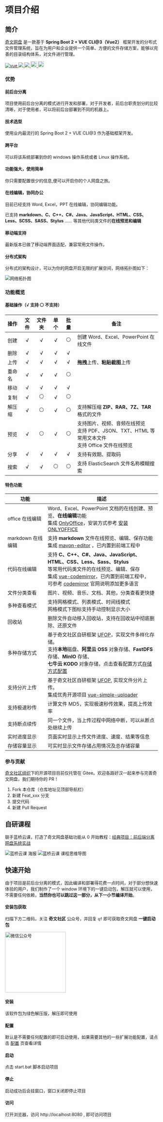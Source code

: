 # 项目介绍

## 简介

[奇文网盘](https://pan.qiwenshare.com/) 是一款基于 **Spring Boot 2 + VUE CLI@3（Vue2）** 框架开发的分布式文件管理系统，旨在为用户和企业提供一个简单、方便的文件存储方案，能够以完善的目录结构体系，对文件进行管理。

<p>
  <a target="_blank" href="https://github.com/vuejs/vue" rel="noopener noreferrer">
    <img src="https://img.shields.io/badge/vue-2.6.10-brightgreen.svg" alt="vue">
  </a>
	<a target="_blank" href="https://baike.baidu.com/item/MIT%E8%AE%B8%E5%8F%AF%E8%AF%81/6671281?fr=aladdin">
    <img src="https://img.shields.io/:license-MIT-blue.svg" />
	</a>
	<a target="_blank" href="https://www.oracle.com/technetwork/java/javase/downloads/index.html">
		<img src="https://img.shields.io/badge/JDK-8+-green.svg" />
	</a>
	<a target="_blank" href="https://gitee.com/mingSoft/MCMS/stargazers">
		<img src="https://gitee.com/qiwen-cloud/qiwen-file/badge/star.svg?theme=dark" alt='gitee star' style="height: 20px;"/>
	</a>
	<a href='https://gitee.com/qiwen-cloud/qiwen-file/members'>
		<img src='https://gitee.com/qiwen-cloud/qiwen-file/badge/fork.svg?theme=dark' alt='fork' style="height: 20px;"></img>
	</a>
</p>

### 优势

#### 前后台分离

项目使用前后台分离的模式进行开发和部署，对于开发者，前后台职责划分的比较清晰，对于使用者，可以将前后台部署到不同的机器上。

#### 技术选型

使用业内最流行的 Spring Boot 2 + VUE CLI@3 作为基础框架开发。

#### 跨平台

可以将该系统部署到你的 windows 操作系统或者 Linux 操作系统。

#### 功能强大，使用简单

你只需要配置很少的信息,便可以开启你的个人网盘之旅。

#### 在线编辑，协同办公

目前已经支持 Word, Excel，PPT 在线编辑，协同编辑功能。

已支持 **markdown、C、C++、C#、Java、JavaScript、HTML、CSS、Less、SCSS、SASS、Stylus** …… 等其他代码类文件的**在线预览和编辑**

#### 移动端支持

最新版本已做了移动端界面适配，兼容常用文件操作。

#### 分布式架构

分布式的架构设计，可以为你的网盘开启无限的扩展空间，网络拓扑图如下：

<img :src="$withBase('/img/guide/web-expand.png')" alt="网络拓扑图">

### 功能概览

#### 基础操作（√ 支持 ⚪ 不支持）

| 操作   | 文件 | 文件夹 | 单个 | 批量 | 备注                                                         |
| :----- | :--: | :----: | :--: | :--: | ------------------------------------------------------------ |
| 创建   |  √   |   √    |  √   |  ⚪   | 创建 Word、Excel、PowerPoint 在线文件                        |
| 删除   |  √   |   √    |  √   |  √   |                                                              |
| 上传   |  √   |   √    |  √   |  √   | **拖拽**上传、**粘贴截图**上传                               |
| 重命名 |  √   |   √    |  √   |  ⚪   |                                                              |
| 移动   |  √   |   √    |  √   |  √   |                                                              |
| 复制   |  √   |   ⚪    |  √   |  ⚪   |                                                              |
| 解压缩 |  √   |   ⚪    |  √   |  ⚪   | 支持解压缩 **ZIP、RAR、7Z、TAR** 格式的文件                     |
| 预览   |  √   |   ⚪    |  √   |  ⚪   | 支持图片、视频、音频在线预览<br />支持 PDF、JSON、TXT、HTML 等常用文本文件<br />支持 Office 文件在线预览 |
| 分享   |  √   |   √    |  √   |  √   | 支持有效期、提取码                                           |
| 搜索   |  √   |   √    |  ⚪   |  ⚪   | 支持 ElasticSearch 文件名称模糊搜索                          |

#### 特色功能

| 功能              | 描述                                                         |
| ----------------- | ------------------------------------------------------------ |
| office 在线编辑   | Word、Excel、PowerPoint 文档的在线创建、预览、**在线编辑**功能<br />集成 [OnlyOffice](https://api.onlyoffice.com/)，安装方式参考 [安装 ONLYOFFICE](https://www.qiwenshare.com/essay/detail/1208) |
| markdown 在线编辑 | 支持 **markdown** 文件在线预览、编辑、保存功能<br />集成 [mavon-editor](https://www.npmjs.com/package/mavon-editor) ，已内置到前端工程中 |
| 代码在线编辑      | 支持 **C、C++、C#、Java、JavaScript、HTML、CSS、Less、Sass、Stylus**  <br />等常用代码类文件的在线预览、编辑、保存<br />集成 [vue-codemirror](https://github.com/surmon-china/vue-codemirror)，已内置到前端工程中，<br />可参考 [codemirror](https://codemirror.net/index.html) 官网说明添加更多语言 |
| 文件分类查看      | 图片、视频、音乐、文档、其他，分类查看更快捷                 |
| 多种查看模式      | 支持网格模式、列表模式、时间线模式<br />网格模式下图标支持手动控制显示大小 |
| 回收站            | 删除文件自动移入回收站，支持在回收站中彻底删除、还原文件     |
| 多种存储方式      | 基于奇文社区自研框架 [UFOP](https://gitee.com/qiwen-cloud/ufop-spring-boot-starter)，实现文件多样化存储。<br/>支持**本地**磁盘、**阿里云 OSS** 对象存储、**FastDFS** 存储、**MinIO** 存储、<br />**七牛云 KODO** 对象存储，点击查看配置方式[存储方式配置](/config/#存储方式配置) |
| 支持分片上传      | 基于奇文社区自研框架 [UFOP](https://gitee.com/qiwen-cloud/ufop-spring-boot-starter), 实现文件分片上传。<br />集成优秀开源项目 [vue-simple-uploader](https://github.com/simple-uploader/vue-uploader/blob/master/README_zh-CN.md) |
| 支持极速秒传      | 计算文件 MD5，实现极速秒传效果，提高上传效率                 |
| 支持断点续传      | 同一个文件，当上传过程中网络中断，可以从断点处继续上传       |
| 实时进度显示      | 页面实时显示上传文件进度、速度、结果等信息                   |
| 存储容量显示      | 可实时显示文件存储占用情况及总存储容量                       |

### 参与贡献

[奇文社区组织](https://gitee.com/qiwen-cloud)下的开源项目目前仅托管在 Gitee。欢迎各路好汉一起来参与完善奇文网盘，我们期待你的 PR！

1.  Fork 本仓库（仓库地址见顶部导航栏）
2.  新建 Feat_xxx 分支
3.  提交代码
4.  新建 Pull Request

## 自研课程

联手蓝桥云课，打造了奇文网盘基础功能从 0 开始教程：[经典项目：前后端分离网盘系统实战](https://www.lanqiao.cn/courses/)

<img :src="$withBase('/img/guide/lanqiao.png')" alt="蓝桥云课 海报">

<img :src="$withBase('/img/guide/project.png')" alt="蓝桥云课 课程思维导图">

## 快速开始

由于项目是前后台分离的模式，因此编译和部署得花费一点时间，对于部分想快速体验的用户，我们制作了一个 window 环境下的一键启动包，解压就可以使用，不需要任何依赖，**当然你也可以跳过这一部分，从下一小节编译开始**。

#### 安装包获取

扫描下方二维码，关注 **奇文社区** 公众号，并回复 `qf` 即可获取奇文网盘 **一键启动包**

<img style="width:200px;" :src="$withBase('/img/common/official-account.png')" alt="微信公众号">

#### 安装

该软件包为绿色解压版，解压即可使用

#### 配置

默认是不需要任何配置的即可启动使用，如果需要其他的一些扩展功能配置，请点击 [配置](/config/) 页查看详情

#### 启动

点击 start.bat 脚本启动项目

#### 停止

启动成功后会挂窗口，窗口关闭即停止项目

#### 访问

打开浏览器，访问 http://localhost:8080 , 即可访问项目


